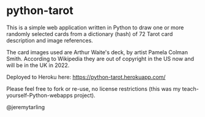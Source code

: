 # python-tarot

This is a simple web application written in Python to draw one or more randomly selected cards from a dictionary (hash) of 72 Tarot card description and image references.

The card images used are Arthur Waite's deck, by artist Pamela Colman Smith. According to Wikipedia they are out of copyright in the US now and will be in the UK in 2022.

Deployed to Heroku here: https://python-tarot.herokuapp.com/

Please feel free to fork or re-use, no license restrictions (this was my teach-yourself-Python-webapps project).

@jeremytarling
